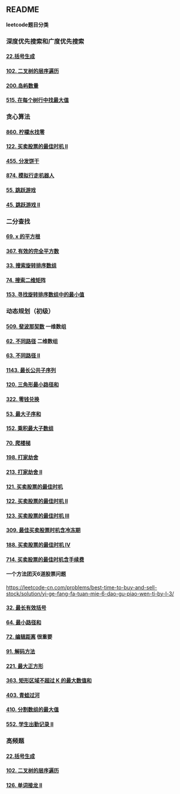 ## README

**leetcode题目分类**

### 深度优先搜索和广度优先搜索

#### [22.括号生成](https://github.com/zhangguodong95/leetcode/blob/master/22.%20%E6%8B%AC%E5%8F%B7%E7%94%9F%E6%88%90.md#22-%E6%8B%AC%E5%8F%B7%E7%94%9F%E6%88%90)

#### [102. 二叉树的层序遍历](https://github.com/zhangguodong95/leetcode/blob/master/102.%20%E4%BA%8C%E5%8F%89%E6%A0%91%E7%9A%84%E5%B1%82%E5%BA%8F%E9%81%8D%E5%8E%86.md#102-%E4%BA%8C%E5%8F%89%E6%A0%91%E7%9A%84%E5%B1%82%E5%BA%8F%E9%81%8D%E5%8E%86)

#### [200.岛屿数量](https://github.com/zhangguodong95/leetcode/blob/master/200.%20%E5%B2%9B%E5%B1%BF%E6%95%B0%E9%87%8F.md#200-%E5%B2%9B%E5%B1%BF%E6%95%B0%E9%87%8F)

#### [515. 在每个树行中找最大值](https://github.com/zhangguodong95/leetcode/blob/master/515.%20%E5%9C%A8%E6%AF%8F%E4%B8%AA%E6%A0%91%E8%A1%8C%E4%B8%AD%E6%89%BE%E6%9C%80%E5%A4%A7%E5%80%BC.md#515-%E5%9C%A8%E6%AF%8F%E4%B8%AA%E6%A0%91%E8%A1%8C%E4%B8%AD%E6%89%BE%E6%9C%80%E5%A4%A7%E5%80%BC)

### 贪心算法

#### [860. 柠檬水找零](https://leetcode-cn.com/problems/lemonade-change/)

#### [122. 买卖股票的最佳时机 II](https://leetcode-cn.com/problems/best-time-to-buy-and-sell-stock-ii/)

#### [455. 分发饼干](https://leetcode-cn.com/problems/assign-cookies/)

#### [874. 模拟行走机器人](https://leetcode-cn.com/problems/walking-robot-simulation/)

#### [55. 跳跃游戏](https://leetcode-cn.com/problems/jump-game/)

#### [45. 跳跃游戏 II](https://leetcode-cn.com/problems/jump-game-ii/)

### 二分查找

#### [69. x 的平方根](https://leetcode-cn.com/problems/sqrtx/)

#### [367. 有效的完全平方数](https://leetcode-cn.com/problems/valid-perfect-square/)

#### [33. 搜索旋转排序数组](https://leetcode-cn.com/problems/search-in-rotated-sorted-array/)

#### [74. 搜索二维矩阵](https://leetcode-cn.com/problems/search-a-2d-matrix/)

#### [153. 寻找旋转排序数组中的最小值](https://leetcode-cn.com/problems/find-minimum-in-rotated-sorted-array/)

### 动态规划（初级）

#### [509. 斐波那契数](https://leetcode-cn.com/problems/fibonacci-number/)  一维数组

#### [62. 不同路径](https://leetcode-cn.com/problems/unique-paths/)  二维数组

#### [63. 不同路径 II](https://leetcode-cn.com/problems/unique-paths-ii/)

#### [1143. 最长公共子序列](https://leetcode-cn.com/problems/longest-common-subsequence/)

#### [120. 三角形最小路径和](https://leetcode-cn.com/problems/triangle/) 

#### [322. 零钱兑换](https://leetcode-cn.com/problems/coin-change/)

#### [53. 最大子序和](https://leetcode-cn.com/problems/maximum-subarray/)

#### [152. 乘积最大子数组](https://leetcode-cn.com/problems/maximum-product-subarray/)

#### [70. 爬楼梯](https://leetcode-cn.com/problems/climbing-stairs/)  

#### [198. 打家劫舍](https://leetcode-cn.com/problems/house-robber/)

#### [213. 打家劫舍 II](https://leetcode-cn.com/problems/house-robber-ii/)

#### [121. 买卖股票的最佳时机](https://leetcode-cn.com/problems/best-time-to-buy-and-sell-stock/)

#### [122. 买卖股票的最佳时机 II](https://leetcode-cn.com/problems/best-time-to-buy-and-sell-stock-ii/)

#### [123. 买卖股票的最佳时机 III](https://leetcode-cn.com/problems/best-time-to-buy-and-sell-stock-iii/)

#### [309. 最佳买卖股票时机含冷冻期](https://leetcode-cn.com/problems/best-time-to-buy-and-sell-stock-with-cooldown/)

#### [188. 买卖股票的最佳时机 IV](https://leetcode-cn.com/problems/best-time-to-buy-and-sell-stock-iv/)

#### [714. 买卖股票的最佳时机含手续费](https://leetcode-cn.com/problems/best-time-to-buy-and-sell-stock-with-transaction-fee/)

#### 一个方法团灭6道股票问题

https://leetcode-cn.com/problems/best-time-to-buy-and-sell-stock/solution/yi-ge-fang-fa-tuan-mie-6-dao-gu-piao-wen-ti-by-l-3/

#### [32. 最长有效括号](https://leetcode-cn.com/problems/longest-valid-parentheses/)

#### [64. 最小路径和](https://leetcode-cn.com/problems/minimum-path-sum/)

#### [72. 编辑距离](https://leetcode-cn.com/problems/edit-distance/)   很重要

#### [91. 解码方法](https://leetcode-cn.com/problems/decode-ways/)

#### [221. 最大正方形](https://leetcode-cn.com/problems/maximal-square/)

#### [363. 矩形区域不超过 K 的最大数值和](https://leetcode-cn.com/problems/max-sum-of-rectangle-no-larger-than-k/)

#### [403. 青蛙过河](https://leetcode-cn.com/problems/frog-jump/)

#### [410. 分割数组的最大值](https://leetcode-cn.com/problems/split-array-largest-sum/)

#### [552. 学生出勤记录 II](https://leetcode-cn.com/problems/student-attendance-record-ii/)

### 高频题

#### [22.括号生成](https://github.com/zhangguodong95/leetcode/blob/master/22.%20%E6%8B%AC%E5%8F%B7%E7%94%9F%E6%88%90.md#22-%E6%8B%AC%E5%8F%B7%E7%94%9F%E6%88%90)

#### [102. 二叉树的层序遍历](https://github.com/zhangguodong95/leetcode/blob/master/102.%20%E4%BA%8C%E5%8F%89%E6%A0%91%E7%9A%84%E5%B1%82%E5%BA%8F%E9%81%8D%E5%8E%86.md#102-%E4%BA%8C%E5%8F%89%E6%A0%91%E7%9A%84%E5%B1%82%E5%BA%8F%E9%81%8D%E5%8E%86)

#### [126. 单词接龙 II](https://leetcode-cn.com/problems/word-ladder-ii/)

